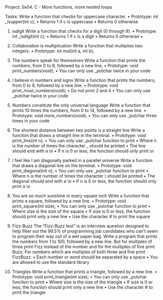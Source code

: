 Project: 0x04. C - More functions, more nested loops

Tasks:
Write a function that checks for uppercase character.
	•	Prototype: int _isupper(int c);
	•	Returns 1 if c is uppercase
	•	Returns 0 otherwise

1. isdigit
Write a function that checks for a digit (0 through 9).
	•	Prototype: int _isdigit(int c);
	•	Returns 1 if c is a digit
	•	Returns 0 otherwise
	•	

2. Collaboration is multiplication
Write a function that multiplies two integers.
	•	Prototype: int mul(int a, int b);

3. The numbers speak for themselves
Write a function that prints the numbers, from 0 to 9, followed by a new line.
	•	Prototype: void print_numbers(void);
	•	You can only use _putchar twice in your code

4. I believe in numbers and signs
Write a function that prints the numbers, from 0 to 9, followed by a new line.
	•	Prototype: void print_most_numbers(void);
	•	Do not print 2 and 4
	•	You can only use _putchar twice in your code

5. Numbers constitute the only universal language
Write a function that prints 10 times the numbers, from 0 to 14, followed by a new line.
	•	Prototype: void more_numbers(void);
	•	You can only use _putchar three times in your code

6. The shortest distance between two points is a straight line
Write a function that draws a straight line in the terminal.
	•	Prototype: void print_line(int n);
	•	You can only use _putchar function to print
	•	Where n is the number of times the character _ should be printed
	•	The line should end with a \n
	•	If n is 0 or less, the function should only print \n

7. I feel like I am diagonally parked in a parallel universe
Write a function that draws a diagonal line on the terminal.
	•	Prototype: void print_diagonal(int n);
	•	You can only use _putchar function to print
	•	Where n is the number of times the character \ should be printed
	•	The diagonal should end with a \n
	•	If n is 0 or less, the function should only print a \n

8. You are so much sunshine in every square inch
Write a function that prints a square, followed by a new line.
	•	Prototype: void print_square(int size);
	•	You can only use _putchar function to print
	•	Where size is the size of the square
	•	If size is 0 or less, the function should print only a new line
	•	Use the character # to print the square

9. Fizz-Buzz
The “Fizz-Buzz test” is an interview question designed to help filter out the 99.5% of programming job candidates who can’t seem to program their way out of a wet paper bag.
Write a program that prints the numbers from 1 to 100, followed by a new line. But for multiples of three print Fizz instead of the number and for the multiples of five print Buzz. For numbers which are multiples of both three and five print FizzBuzz.
	•	Each number or word should be separated by a space
	•	You are allowed to use the standard library

10. Triangles
Write a function that prints a triangle, followed by a new line.
	•	Prototype: void print_triangle(int size);
	•	You can only use _putchar function to print
	•	Where size is the size of the triangle
	•	If size is 0 or less, the function should print only a new line
	•	Use the character # to print the triangle

